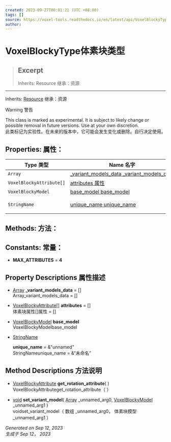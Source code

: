 ```yaml
---
created: 2023-09-27T00:01:21 (UTC +08:00)
tags: []
source: https://voxel-tools.readthedocs.io/en/latest/api/VoxelBlockyType/
author: 
---
```


# VoxelBlockyType体素块类型

> ## Excerpt
> Inherits: Resource 继承：资源

---
Inherits: [Resource](https://docs.godotengine.org/en/stable/classes/class_resource.html) 继承：资源

Warning 警告

This class is marked as experimental. It is subject to likely change or possible removal in future versions. Use at your own discretion.  
此类标记为实验性。在未来的版本中，它可能会发生变化或删除。自行决定使用。

## Properties: 属性：

| Type 类型 | Name 名字 | Default 违约 |
| --- | --- | --- |
| `Array` | [\_variant\_models\_data \_variant\_models\_data](https://voxel-tools.readthedocs.io/en/latest/api/VoxelBlockyType/#i__variant_models_data) | \[\] |
| `VoxelBlockyAttribute[]` | [attributes 属性](https://voxel-tools.readthedocs.io/en/latest/api/VoxelBlockyType/#i_attributes) | \[\] |
| `VoxelBlockyModel` | [base\_model base\_model](https://voxel-tools.readthedocs.io/en/latest/api/VoxelBlockyType/#i_base_model) |  |
| `StringName` | [unique\_name unique\_name](https://voxel-tools.readthedocs.io/en/latest/api/VoxelBlockyType/#i_unique_name) | &"unnamed" 和“未命名” |

## Methods: 方法：

## Constants: 常量：

-   **MAX\_ATTRIBUTES** = **4**

## Property Descriptions 属性描述

-   [Array](https://docs.godotengine.org/en/stable/classes/class_array.html) **\_variant\_models\_data** = \[\]  
    Array\_variant\_models\_data = \[\]
    
-   [VoxelBlockyAttribute\[\]](https://docs.godotengine.org/en/stable/classes/class_voxelblockyattribute[].html) **attributes** = \[\]  
    体素块属性\[\]属性 = \[\]
    
-   [VoxelBlockyModel](https://voxel-tools.readthedocs.io/en/latest/api/VoxelBlockyModel/) **base\_model**  
    VoxelBlockyModelbase\_model
    
-   [StringName](https://docs.godotengine.org/en/stable/classes/class_stringname.html)
    
    **unique\_name** = &"unnamed"  
    StringNameunique\_name = &“未命名”

## Method Descriptions 方法说明

-   [VoxelBlockyAttribute](https://voxel-tools.readthedocs.io/en/latest/api/VoxelBlockyAttribute/) **get\_rotation\_attribute**( )  
    VoxelBlockyAttributeget\_rotation\_attribute（ ）
    
-   [void](https://voxel-tools.readthedocs.io/en/latest/api/VoxelBlockyType/#) **set\_variant\_model**( [Array](https://docs.godotengine.org/en/stable/classes/class_array.html) \_unnamed\_arg0, [VoxelBlockyModel](https://voxel-tools.readthedocs.io/en/latest/api/VoxelBlockyModel/) \_unnamed\_arg1 )  
    voidset\_variant\_model（ 数组 \_unnamed\_arg0， 体素块模型 \_unnamed\_arg1 ）
    

_Generated on Sep 12, 2023  
生成于 Sep 12， 2023_
